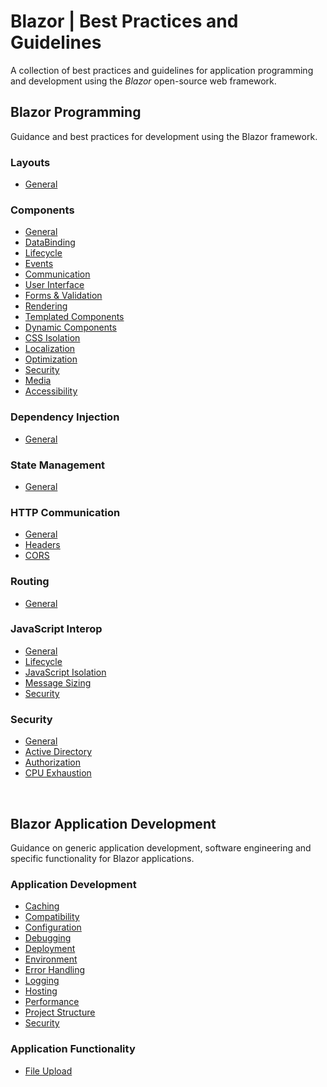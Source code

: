 # Blazor | Best Practices and Guidelines

A collection of best practices and guidelines for application programming and development using the _Blazor_ open-source web framework.
<br>

## Blazor Programming

Guidance and best practices for development using the Blazor framework.

### Layouts

- [General](https://github.com/sfvicente/BlazorStyleGuide/blob/master/Docs/Layouts/Layouts-General.md)

### Components

- [General](https://github.com/sfvicente/BlazorStyleGuide/blob/master/Docs/Components/Components-General.md)
- [DataBinding](https://github.com/sfvicente/BlazorStyleGuide/blob/master/Docs/Components/DataBinding.md)
- [Lifecycle](https://github.com/sfvicente/BlazorStyleGuide/blob/master/Docs/Components/Components-Lifecycle.md)
- [Events](https://github.com/sfvicente/BlazorStyleGuide/blob/master/Docs/Components/Components-Events.md)
- [Communication](https://github.com/sfvicente/BlazorStyleGuide/blob/master/Docs/Components/Components-Communication.md)
- [User Interface](https://github.com/sfvicente/BlazorStyleGuide/blob/master/Docs/Components/Components-UserInterface.md)
- [Forms & Validation](https://github.com/sfvicente/BlazorStyleGuide/blob/master/Docs/Components/Components-FormsAndValidation.md)
- [Rendering](https://github.com/sfvicente/BlazorStyleGuide/blob/master/Docs/Components/Components-Rendering.md)
- [Templated Components](https://github.com/sfvicente/BlazorStyleGuide/blob/master/Docs/Components/Components-TemplatedComponents.md)
- [Dynamic Components](https://github.com/sfvicente/BlazorStyleGuide/blob/master/Docs/Components/DynamicComponents.md)
- [CSS Isolation](https://github.com/sfvicente/BlazorStyleGuide/blob/master/Docs/Components/Components-CssIsolation.md)
- [Localization](https://github.com/sfvicente/BlazorStyleGuide/blob/master/Docs/Components/Components-Localization.md)
- [Optimization](https://github.com/sfvicente/BlazorStyleGuide/blob/master/Docs/Components/Components-Optimization.md)
- [Security](https://github.com/sfvicente/BlazorStyleGuide/blob/master/Docs/Components/Components-Security.md)
- [Media](https://github.com/sfvicente/BlazorStyleGuide/blob/master/Docs/Components/Media.md)
- [Accessibility](https://github.com/sfvicente/BlazorStyleGuide/blob/master/Docs/Components/Accessibility.md)

### Dependency Injection

- [General](https://github.com/sfvicente/BlazorStyleGuide/blob/master/Docs/DependencyInjection/DependencyInjection-General.md)
 
### State Management

- [General](https://github.com/sfvicente/BlazorStyleGuide/blob/master/Docs/StateManagement/StateManagement-General.md)

### HTTP Communication

- [General](https://github.com/sfvicente/BlazorStyleGuide/blob/master/Docs/HttpCommunication/HttpCommunication-General.md)
- [Headers](https://github.com/sfvicente/BlazorStyleGuide/blob/master/Docs/HttpCommunication/HttpCommunication-Headers.md)
- [CORS](https://github.com/sfvicente/BlazorStyleGuide/blob/master/Docs/HttpCommunication/HttpCommunication-Cors.md)

### Routing

- [General](https://github.com/sfvicente/BlazorStyleGuide/blob/master/Docs/Routing/Routing-General.md)

### JavaScript Interop

- [General](https://github.com/sfvicente/BlazorStyleGuide/blob/master/Docs/JavaScriptInterop/_General.md)
- [Lifecycle](https://github.com/sfvicente/BlazorStyleGuide/blob/master/Docs/JavaScriptInterop/Lifecycle.md)
- [JavaScript Isolation](https://github.com/sfvicente/BlazorStyleGuide/blob/master/Docs/JavaScriptInterop/JavaScriptIsolation.md)
- [Message Sizing](https://github.com/sfvicente/BlazorStyleGuide/blob/master/Docs/JavaScriptInterop/MessageSizing.md)
- [Security](https://github.com/sfvicente/BlazorStyleGuide/blob/master/Docs/JavaScriptInterop/Security.md)

### Security

- [General](https://github.com/sfvicente/BlazorStyleGuide/blob/master/Docs/Security/Security-General.md)
- [Active Directory](https://github.com/sfvicente/BlazorStyleGuide/blob/master/Docs/Security/Security-ActiveDirectory.md)
- [Authorization](https://github.com/sfvicente/BlazorStyleGuide/blob/master/Docs/Security/Security-Authorization.md)
- [CPU Exhaustion](https://github.com/sfvicente/BlazorStyleGuide/blob/master/Docs/Security/Security-CpuExhaustion)
<br>

## Blazor Application Development

Guidance on generic application development, software engineering and specific functionality for Blazor applications.

### Application Development

- [Caching](https://github.com/sfvicente/BlazorStyleGuide/blob/master/Docs/ApplicationDevelopment/Caching.md)
- [Compatibility](https://github.com/sfvicente/BlazorStyleGuide/blob/master/Docs/ApplicationDevelopment/Compatibility.md)
- [Configuration](https://github.com/sfvicente/BlazorStyleGuide/blob/master/Docs/ApplicationDevelopment/Configuration.md)
- [Debugging](https://github.com/sfvicente/BlazorStyleGuide/blob/master/Docs/ApplicationDevelopment/Debugging.md)
- [Deployment](https://github.com/sfvicente/BlazorStyleGuide/blob/master/Docs/ApplicationDevelopment/Deployment.md)
- [Environment](https://github.com/sfvicente/BlazorStyleGuide/blob/master/Docs/ApplicationDevelopment/Environment.md)
- [Error Handling](https://github.com/sfvicente/BlazorStyleGuide/blob/master/Docs/ApplicationDevelopment/ErrorHandling.md)
- [Logging](https://github.com/sfvicente/BlazorStyleGuide/blob/master/Docs/ApplicationDevelopment/ErrorHandling.md)
- [Hosting](https://github.com/sfvicente/BlazorStyleGuide/blob/master/Docs/ApplicationDevelopment/Logging.md)
- [Performance](https://github.com/sfvicente/BlazorStyleGuide/blob/master/Docs/ApplicationDevelopment/Performance.md)
- [Project Structure](https://github.com/sfvicente/BlazorStyleGuide/blob/master/Docs/ApplicationDevelopment/ProjectStructure.md)
- [Security](https://github.com/sfvicente/BlazorStyleGuide/blob/master/Docs/ApplicationDevelopment/Security.md)

### Application Functionality

- [File Upload](https://github.com/sfvicente/BlazorStyleGuide/blob/master/Docs/ApplicationFunctionality/FileUpload.md)
